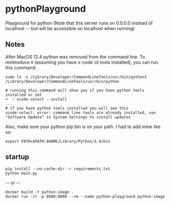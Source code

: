 # pythonPlayground
Playground for python (Note that this server runs on 0.0.0.0 instead of localhost -- but will be accessible on localhost when running)

## Notes
After MacOS 12.4 python was removed from the command line. To reintroduce it (assuming you have x-code cli tools installed), you can run this command:
```
sudo ln -s /Library/Developer/CommandLineTools/usr/bin/python3 /Library/Developer/CommandLineTools/usr/bin/python
```
```
# running this command will show you if you have python tools installed or not
➜  ~ xcode-select --install
...
# if you have python tools installed you will see this
xcode-select: error: command line tools are already installed, use "Software Update" in System Settings to install updates
```
Also, make sure your python pip bin is on your path. I had to add mine like so:
```
export PATH=$PATH:$HOME/Library/Python/3.9/bin
```

## startup
```
pip install --no-cache-dir -r requirements.txt  
python main.py
```
-- or --  
```
docker build -t python-image .  
docker run -it -p 8080:8080 --rm --name python-playground python-image
```
